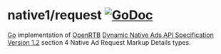 # native1/request [![GoDoc](https://godoc.org/github.com/mxmCherry/openrtb/native/request?status.svg)](https://godoc.org/github.com/mxmCherry/openrtb/native/request)

[Go](https://golang.org/) implementation of [OpenRTB](https://www.iab.com/guidelines/real-time-bidding-rtb-project/) [Dynamic Native Ads API
Specification Version 1.2](https://www.iab.com/wp-content/uploads/2018/03/OpenRTB-Native-Ads-Specification-Final-1.2.pdf) section 4 Native Ad Request Markup Details types.
